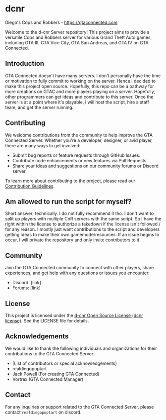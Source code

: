 # dcnr
Diego's Cops and Robbers - https://gtaconnected.com


Welcome to the d-cnr Server repository! This project aims to provide a versatile Cops and Robbers server for various Grand Theft Auto games, including GTA III, GTA Vice City, GTA San Andreas, and GTA IV on GTA Connected.

## Introduction

GTA Connected doesn't have many servers. I don't personally have the time or motivation to fully commit to working on the server. Hence I decided to make this project open source. Hopefully, this repo can be a pathway for more creations on GTAC and more players playing on a server. Hopefully, other programmers can get ideas and contribute to this server. Once the server is at a point where it's playable, I will host the script, hire a staff team, and get the server running.

## Contributing

We welcome contributions from the community to help improve the GTA Connected Server. Whether you're a developer, designer, or avid player, there are many ways to get involved:

- Submit bug reports or feature requests through GitHub Issues.
- Contribute code enhancements or new features via Pull Requests.
- Share your ideas and suggestions on our community forums or Discord server.

To learn more about contributing to the project, please read our [Contribution Guidelines](CONTRIBUTING.md).

## Am allowed to run the script for myself?
Short answer; technically. I do not fully recommend it tho. I don't want to split up players with multiple CnR servers with the same script. So I have the right within the license to authorize a takedown if the license isn't followed / for any reason. I mostly just want contributions to the script and developers getting ideas to make their own gamemode/resources.
If an issue begins to occur, I will private the repository and only invite contributors to it.

## Community

Join the GTA Connected community to connect with other players, share experiences, and get help with any questions or issues you encounter:

- Discord: [link]
- Forums: [link]

## License

This project is licensed under the [d-cnr Open Source License (dcnr license)](LICENSE.md). See the LICENSE file for details.

## Acknowledgements

We would like to thank the following individuals and organizations for their contributions to the GTA Connected Server:

- [List of contributors or special acknowledgements]
- realdiegopoptart
- Jack Powell (For creating GTA Connected)
- Vortrex (GTA Connected Manager)

## Contact

For any inquiries or support related to the GTA Connected Server, please contact `realdiegopoptart` on discord.

